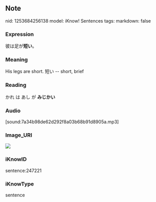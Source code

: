 ## Note
nid: 1253684256138
model: iKnow! Sentences
tags: 
markdown: false

### Expression
彼は足が<b>短い</b>。

### Meaning
His legs are short.
短い -- short, brief

### Reading
かれ は あし が <b>みじかい</b>

### Audio
[sound:7a34b98de62d292f8a03b68b91d8905a.mp3]

### Image_URI
<img src="64f825fbf02019f0d3c368409b02569f.jpg">

### iKnowID
sentence:247221

### iKnowType
sentence
